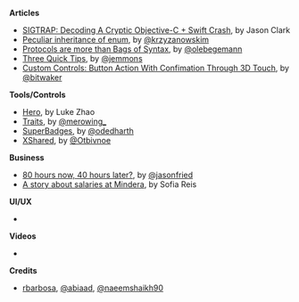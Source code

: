 
**Articles**

* [SIGTRAP: Decoding A Cryptic Objective-C + Swift Crash](https://www.raizlabs.com/dev/2016/12/sigtrap-objectivec-swift/), by Jason Clark
* [Peculiar inheritance of enum](http://blog.krzyzanowskim.com/2016/12/26/peculiar-inheritance-of-enum/), by [@krzyzanowskim](https://twitter.com/krzyzanowskim)
* [Protocols are more than Bags of Syntax](https://oleb.net/blog/2016/12/protocols-have-semantics/), by [@olebegemann](https://twitter.com/olebegemann)
* [Three Quick Tips](http://www.figure.ink/blog/2016/12/30/brlc8hxfkulf0dm23uk1t1wz0vv45h), by [@jemmons](https://twitter.com/jemmons)
* [Custom Controls: Button Action With Confimation Through 3D Touch](http://www.thinkandbuild.it/custom-controls-3d-touch-confirm/), by [@bitwaker](https://twitter.com/bitwaker)


**Tools/Controls**

* [Hero](https://github.com/lkzhao/Hero), by Luke Zhao
* [Traits](https://github.com/krzysztofzablocki/Traits), by [@merowing_](https://twitter.com/merowing_)
* [SuperBadges](https://github.com/odedharth/SuperBadges), by [@odedharth](http://www.twitter.com/odedharth)
* [XShared](https://github.com/Otbivnoe/XShared), by [@Otbivnoe](http://www.twitter.com/Otbivnoe)

**Business**

* [80 hours now, 40 hours later?](https://m.signalvnoise.com/80-hours-now-40-hours-later-f0b3621816e), by [@jasonfried](https://twitter.com/jasonfried)
* [A story about salaries at Mindera](https://medium.com/mindera/a-story-about-salaries-at-mindera-908b9dca292e), by Sofia Reis

**UI/UX**

*

**Videos**

*

**Credits**

* [rbarbosa](https://github.com/rbarbosa), [@abiaad](https://github.com/abiaad), [@naeemshaikh90](https://github.com/naeemshaikh90)
